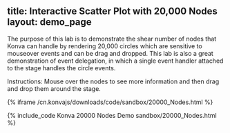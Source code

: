 title: Interactive Scatter Plot with 20,000 Nodes
layout: demo_page
---

The purpose of this lab is to demonstrate the shear number of nodes that Konva can handle by rendering 20,000 circles which are sensitive to mouseover events and can be drag and dropped.  This lab is also a great demonstration of event delegation, in which a single event handler attached to the stage handles the circle events.

Instructions: Mouse over the nodes to see more information and then drag and drop them around the stage.

{% iframe /cn.konvajs/downloads/code/sandbox/20000_Nodes.html %}

{% include_code Konva 20000 Nodes Demo sandbox/20000_Nodes.html %}
